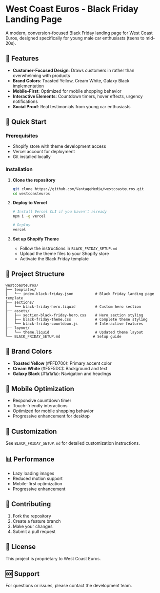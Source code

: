 # West Coast Euros - Black Friday Landing Page

A modern, conversion-focused Black Friday landing page for West Coast Euros, designed specifically for young male car enthusiasts (teens to mid-20s).

## 🎯 Features

- **Customer-Focused Design**: Draws customers in rather than overwhelming with products
- **Brand Colors**: Toasted Yellow, Cream White, Galaxy Black implementation
- **Mobile-First**: Optimized for mobile shopping behavior
- **Interactive Elements**: Countdown timers, hover effects, urgency notifications
- **Social Proof**: Real testimonials from young car enthusiasts

## 🚀 Quick Start

### Prerequisites
- Shopify store with theme development access
- Vercel account for deployment
- Git installed locally

### Installation

1. **Clone the repository**
   ```bash
   git clone https://github.com/VantageMedia/westcoasteuros.git
   cd westcoasteuros
   ```

2. **Deploy to Vercel**
   ```bash
   # Install Vercel CLI if you haven't already
   npm i -g vercel
   
   # Deploy
   vercel
   ```

3. **Set up Shopify Theme**
   - Follow the instructions in `BLACK_FRIDAY_SETUP.md`
   - Upload the theme files to your Shopify store
   - Activate the Black Friday template

## 📁 Project Structure

```
westcoasteuros/
├── templates/
│   └── index.black-friday.json          # Black Friday landing page template
├── sections/
│   └── black-friday-hero.liquid         # Custom hero section
├── assets/
│   ├── section-black-friday-hero.css    # Hero section styling
│   ├── black-friday-theme.css           # Complete theme styling
│   └── black-friday-countdown.js        # Interactive features
├── layout/
│   └── theme.liquid                     # Updated theme layout
└── BLACK_FRIDAY_SETUP.md               # Setup guide
```

## 🎨 Brand Colors

- **Toasted Yellow** (#FFD700): Primary accent color
- **Cream White** (#F5F5DC): Background and text
- **Galaxy Black** (#1a1a1a): Navigation and headings

## 📱 Mobile Optimization

- Responsive countdown timer
- Touch-friendly interactions
- Optimized for mobile shopping behavior
- Progressive enhancement for desktop

## 🔧 Customization

See `BLACK_FRIDAY_SETUP.md` for detailed customization instructions.

## 📊 Performance

- Lazy loading images
- Reduced motion support
- Mobile-first optimization
- Progressive enhancement

## 🤝 Contributing

1. Fork the repository
2. Create a feature branch
3. Make your changes
4. Submit a pull request

## 📄 License

This project is proprietary to West Coast Euros.

## 🆘 Support

For questions or issues, please contact the development team.
